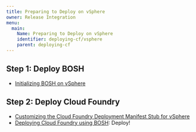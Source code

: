 ```yaml
---
title: Preparing to Deploy on vSphere
owner: Release Integration
menu:
  main:
    Name: Preparing to Deploy on vSphere
    identifier: deploying-cf/vsphere
    parent: deploying-cf
---
```




## Step 1: Deploy BOSH ##

* [Initializing BOSH on vSphere](https://bosh.io/docs/init-vsphere.html)

## Step 2: Deploy Cloud Foundry ##

* [Customizing the Cloud Foundry Deployment Manifest Stub for vSphere](../common/vsphere-vcloud-cf-stub.html)
* [Deploying Cloud Foundry using BOSH](../common/deploy.html): Deploy!
